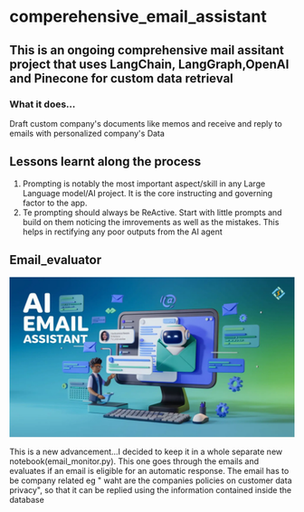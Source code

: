 # comperehensive_email_assistant

## This is an ongoing comprehensive mail assitant project that uses LangChain, LangGraph,OpenAI and Pinecone for custom data retrieval

### What it does...

Draft custom company's documents like memos and receive and reply to emails with personalized company's Data

## Lessons learnt along the process

1. Prompting is notably the most important aspect/skill in any Large Language model/AI project. It is the core instructing and governing factor to the app.
2. Te prompting should always be ReActive. Start with little prompts and build on them noticing the imrovements as well as the mistakes. This helps in rectifying any poor outputs from the AI agent


## Email_evaluator
![My image](https://github.com/mwangikelvin201/comperehensive_email_assistant/blob/c47d06349ca6193449b75595a86682717fe0001d/AI-Email-Assistant-2.png)

This is a new advancement...I decided to keep it in a whole separate new notebook(email_monitor.py). This one goes through the emails and  evaluates if an email is eligible for an automatic response. The email has to be company related eg " waht are the companies policies on customer data privacy", so that it can be replied using the information contained inside the database
